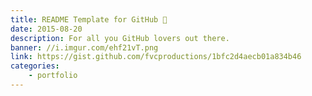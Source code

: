 ```yaml
---
title: README Template for GitHub 📄
date: 2015-08-20
description: For all you GitHub lovers out there.
banner: //i.imgur.com/ehf21vT.png
link: https://gist.github.com/fvcproductions/1bfc2d4aecb01a834b46
categories:
    - portfolio
---
```

